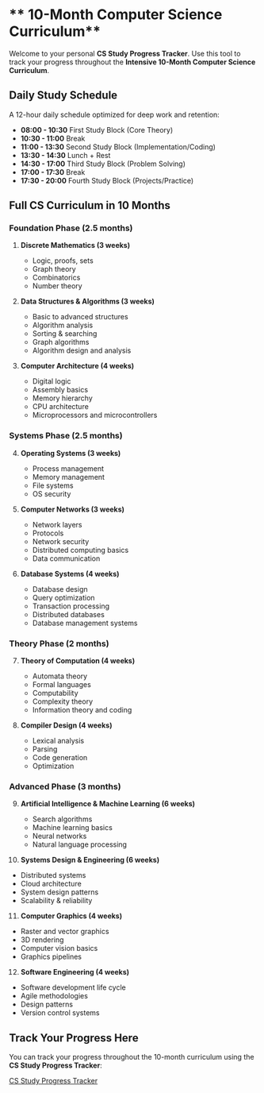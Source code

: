 # ** 10-Month Computer Science Curriculum**

Welcome to your personal **CS Study Progress Tracker**. Use this tool to track your progress throughout the **Intensive 10-Month Computer Science Curriculum**.

## **Daily Study Schedule**

A 12-hour daily schedule optimized for deep work and retention:

- **08:00 - 10:30** First Study Block (Core Theory)
- **10:30 - 11:00** Break
- **11:00 - 13:30** Second Study Block (Implementation/Coding)
- **13:30 - 14:30** Lunch + Rest
- **14:30 - 17:00** Third Study Block (Problem Solving)
- **17:00 - 17:30** Break
- **17:30 - 20:00** Fourth Study Block (Projects/Practice)

## **Full CS Curriculum in 10 Months**

### **Foundation Phase (2.5 months)**

1. **Discrete Mathematics (3 weeks)**
   - Logic, proofs, sets
   - Graph theory
   - Combinatorics
   - Number theory

2. **Data Structures & Algorithms (3 weeks)**
   - Basic to advanced structures
   - Algorithm analysis
   - Sorting & searching
   - Graph algorithms
   - Algorithm design and analysis

3. **Computer Architecture (4 weeks)**
   - Digital logic
   - Assembly basics
   - Memory hierarchy
   - CPU architecture
   - Microprocessors and microcontrollers

### **Systems Phase (2.5 months)**

4. **Operating Systems (3 weeks)**
   - Process management
   - Memory management
   - File systems
   - OS security

5. **Computer Networks (3 weeks)**
   - Network layers
   - Protocols
   - Network security
   - Distributed computing basics
   - Data communication

6. **Database Systems (4 weeks)**
   - Database design
   - Query optimization
   - Transaction processing
   - Distributed databases
   - Database management systems

### **Theory Phase (2 months)**

7. **Theory of Computation (4 weeks)**
   - Automata theory
   - Formal languages
   - Computability
   - Complexity theory
   - Information theory and coding

8. **Compiler Design (4 weeks)**
   - Lexical analysis
   - Parsing
   - Code generation
   - Optimization

### **Advanced Phase (3 months)**

9. **Artificial Intelligence & Machine Learning (6 weeks)**
   - Search algorithms
   - Machine learning basics
   - Neural networks
   - Natural language processing

10. **Systems Design & Engineering (6 weeks)**
   - Distributed systems
   - Cloud architecture
   - System design patterns
   - Scalability & reliability

11. **Computer Graphics (4 weeks)**
   - Raster and vector graphics
   - 3D rendering
   - Computer vision basics
   - Graphics pipelines

12. **Software Engineering (4 weeks)**
   - Software development life cycle
   - Agile methodologies
   - Design patterns
   - Version control systems

## **Track Your Progress Here**

You can track your progress throughout the 10-month curriculum using the **CS Study Progress Tracker**: 

[CS Study Progress Tracker](https://github.com/squirelboy360/cs/blob/main/tracker.html)
